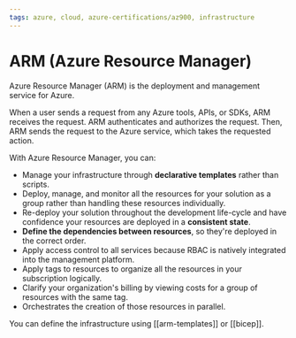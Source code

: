 ```yaml
---
tags: azure, cloud, azure-certifications/az900, infrastructure
---
```


# ARM (Azure Resource Manager)

Azure Resource Manager (ARM) is the deployment and management service for Azure.

When a user sends a request from any Azure tools, APIs, or SDKs, ARM receives the request. ARM authenticates and authorizes the request. Then, ARM sends the request to the Azure service, which takes the requested action.

With Azure Resource Manager, you can:

- Manage your infrastructure through **declarative templates** rather than scripts.
- Deploy, manage, and monitor all the resources for your solution as a group rather than handling these resources individually.
- Re-deploy your solution throughout the development life-cycle and have confidence your resources are deployed in a **consistent state**.
- **Define the dependencies between resources**, so they're deployed in the correct order.
- Apply access control to all services because RBAC is natively integrated into the management platform.
- Apply tags to resources to organize all the resources in your subscription logically.
- Clarify your organization's billing by viewing costs for a group of resources with the same tag.
- Orchestrates the creation of those resources in parallel.

You can define the infrastructure using [[arm-templates]] or [[bicep]].
